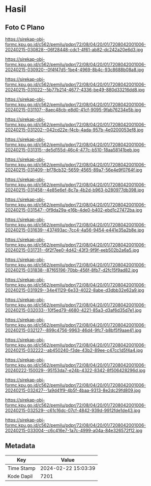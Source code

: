 # Hasil

## Foto C Plano

https://sirekap-obj-formc.kpu.go.id/c562/pemilu/pdpr/72/08/04/20/01/7208042001006-20240215-030828--06f28448-cdc1-4f61-ab82-dc242a20e6d3.jpg

https://sirekap-obj-formc.kpu.go.id/c562/pemilu/pdpr/72/08/04/20/01/7208042001006-20240215-030920--0f4f47d5-1be4-4969-8b4c-93c8688b08a8.jpg

https://sirekap-obj-formc.kpu.go.id/c562/pemilu/pdpr/72/08/04/20/01/7208042001006-20240215-031022--5b77b214-4677-4336-be49-880d33216dd8.jpg

https://sirekap-obj-formc.kpu.go.id/c562/pemilu/pdpr/72/08/04/20/01/7208042001006-20240215-031107--8aec48cb-e8d0-41cf-9095-9fab76234e5b.jpg

https://sirekap-obj-formc.kpu.go.id/c562/pemilu/pdpr/72/08/04/20/01/7208042001006-20240215-031202--042cd22e-f4cb-4ada-957b-4e0200053ef8.jpg

https://sirekap-obj-formc.kpu.go.id/c562/pemilu/pdpr/72/08/04/20/01/7208042001006-20240215-031315--de5d155d-46c4-477c-b510-18aa58141beb.jpg

https://sirekap-obj-formc.kpu.go.id/c562/pemilu/pdpr/72/08/04/20/01/7208042001006-20240215-031409--bf78cb32-5659-4565-89a7-56e4e9f0764f.jpg

https://sirekap-obj-formc.kpu.go.id/c562/pemilu/pdpr/72/08/04/20/01/7208042001006-20240215-031458--4e85e6ef-8c7a-4b2d-b963-b280977db398.jpg

https://sirekap-obj-formc.kpu.go.id/c562/pemilu/pdpr/72/08/04/20/01/7208042001006-20240215-031547--0f9da29a-e16b-4de0-b402-ebd1c27472ba.jpg

https://sirekap-obj-formc.kpu.go.id/c562/pemilu/pdpr/72/08/04/20/01/7208042001006-20240215-031639--437493ac-7cc4-4a56-9454-e441e35a2b8e.jpg

https://sirekap-obj-formc.kpu.go.id/c562/pemilu/pdpr/72/08/04/20/01/7208042001006-20240215-031731--6f2f7ee0-4d42-43f3-9f9f-eeb502b2a6a5.jpg

https://sirekap-obj-formc.kpu.go.id/c562/pemilu/pdpr/72/08/04/20/01/7208042001006-20240215-031838--87f65196-70bb-456f-8fb7-d2fc15f9ad82.jpg

https://sirekap-obj-formc.kpu.go.id/c562/pemilu/pdpr/72/08/04/20/01/7208042001006-20240215-031929--34e41129-6e33-4022-8abe-d3dbb32e62a9.jpg

https://sirekap-obj-formc.kpu.go.id/c562/pemilu/pdpr/72/08/04/20/01/7208042001006-20240215-032033--10f5ed79-4680-4221-85a3-d3af6d35d7e1.jpg

https://sirekap-obj-formc.kpu.go.id/c562/pemilu/pdpr/72/08/04/20/01/7208042001006-20240215-032127--899c4756-9963-46d4-9fc7-b8bf5f9aae41.jpg

https://sirekap-obj-formc.kpu.go.id/c562/pemilu/pdpr/72/08/04/20/01/7208042001006-20240215-032222--ab450240-f3de-43b2-89ee-c47cc1d5f4a4.jpg

https://sirekap-obj-formc.kpu.go.id/c562/pemilu/pdpr/72/08/04/20/01/7208042001006-20240222-150029--95153da7-e24b-4322-8342-8f506428296d.jpg

https://sirekap-obj-formc.kpu.go.id/c562/pemilu/pdpr/72/08/04/20/01/7208042001006-20240215-032427--1a9d41f9-4b5f-4baa-9313-8e2dc29fd809.jpg

https://sirekap-obj-formc.kpu.go.id/c562/pemilu/pdpr/72/08/04/20/01/7208042001006-20240215-032529--c61c16dc-07cf-4842-939d-9912fde1de43.jpg

https://sirekap-obj-formc.kpu.go.id/c562/pemilu/pdpr/72/08/04/20/01/7208042001006-20240215-033004--c6c416e7-1a7c-4999-a04a-84e326572f12.jpg


## Metadata

| Key        | Value               |
| ---------- | ------------------- |
| Time Stamp | 2024-02-22 15:03:39 |
| Kode Dapil | 7201                |



